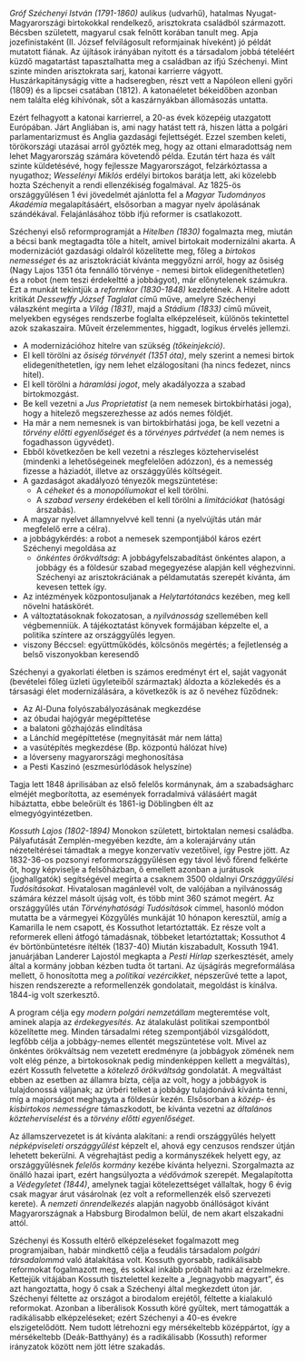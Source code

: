 *Gróf Széchenyi István (1791-1860)* aulikus (udvarhű), hatalmas Nyugat-Magyarországi birtokokkal rendelkező, arisztokrata családból származott. Bécsben született, magyarul csak felnőtt korában tanult meg. Apja jozefinistaként (II. József felvilágosult reformjainak híveként) jó példát mutatott fiának. Az újítások irányában nyitott és a társadalom jobbá tételéért küzdő magatartást tapasztalhatta meg a családban az ifjú Széchenyi. Mint szinte minden arisztokrata sarj, katonai karrierre vágyott. Huszárkapitányságig vitte a hadseregben, részt vett a Napóleon elleni győri (1809) és a lipcsei csatában (1812). A katonaéletet békeidőben azonban nem találta elég kihívónak, sőt a kaszárnyákban állomásozás untatta.

Ezért felhagyott a katonai karrierrel, a 20-as évek közepéig utazgatott Európában. Járt Angliában is, ami nagy hatást tett rá, hiszen látta a polgári parlamentarizmust és Anglia gazdasági fejlettségét. Ezzel szemben keleti, törökországi utazásai arról győzték meg, hogy az ottani elmaradottság nem lehet Magyarország számára követendő példa. Ezután tért haza és vált szinte küldetésévé, hogy fejlessze Magyarországot, felzárkóztassa a nyugathoz; *Wesselényi Miklós* erdélyi birtokos barátja lett, aki közelebb hozta Széchenyit a rendi ellenzékiség fogalmával. Az 1825-ös országgyűlésen 1 évi jövedelmét ajánlotta fel a *Magyar Tudományos Akadémia* megalapításáért, elsősorban a magyar nyelv ápolásának szándékával. Felajánlásához több ifjú reformer is csatlakozott.

Széchenyi első reformprogramját a *Hitelben (1830)* fogalmazta meg, miután a bécsi bank megtagadta tőle a hitelt, amivel birtokait modernizálni akarta. A modernizációt gazdasági oldalról közelítette meg, főleg a *birtokos nemességet* és az arisztokráciát kívánta meggyőzni arról, hogy az ősiség (Nagy Lajos 1351 óta fennálló törvénye - nemesi birtok elidegeníthetetlen) és a robot (nem teszi érdekeltté a jobbágyot), már előnytelenek számukra. Ezt a munkát tekintjük a *reformkor (1830-1848)* kezdetének. A Hitelre adott kritikát *Dessewffy József Taglalat* című műve, amelyre Széchenyi válaszként megírta a *Világ (1831)*, majd a *Stádium (1833)* című műveit, melyekben egységes rendszerbe foglalta elképzeléseit, különös tekintettel azok szakaszaira. Műveit érzelemmentes, higgadt, logikus érvelés jellemzi.

 - A modernizációhoz hitelre van szükség *(tőkeinjekció)*.
 - El kell törölni az *ősiség törvényét (1351 óta)*, mely szerint a nemesi birtok elidegeníthetetlen, így nem lehet elzálogosítani (ha nincs fedezet, nincs hitel).
 - El kell törölni a *háramlási jogot*, mely akadályozza a szabad birtokmozgást.
 - Be kell vezetni a *Jus Proprietatist* (a nem nemesek birtokbírhatási joga), hogy a hitelező megszerezhesse az adós nemes földjét.
 - Ha már a nem nemesnek is van birtokbírhatási joga, be kell vezetni a *törvény előtti egyenlőséget* és a *törvényes pártvédet* (a nem nemes is fogadhasson ügyvédet).
 - Ebből következően be kell vezetni a részleges közteherviselést (mindenki a lehetőségeinek megfelelően adózzon), és a nemesség fizesse a háziadót, illetve az országgyűlés költségeit.
 - A gazdaságot akadályozó tényezők megszüntetése:
   + A *céheket* és a *monopóliumokat* el kell törölni.
   + A *szabad verseny* érdekében el kell törölni a *limitációkat* (hatósági árszabás).
 - A magyar nyelvet államnyelvvé kell tenni (a nyelvújítás után már megfelelő erre a célra).
- a jobbágykérdés: a robot a nemesek szempontjából káros ezért Széchenyi megoldása az
   + *önkéntes örökváltság*: A jobbágyfelszabadítást önkéntes alapon, a jobbágy és a földesúr szabad megegyezése alapján kell véghezvinni. Széchenyi az arisztokráciának a példamutatás szerepét kívánta, ám kevesen tettek így.
 - Az intézmények központosuljanak a *Helytartótanács* kezében, meg kell növelni hatáskörét.
 - A változtatásoknak fokozatosan, a *nyilvánosság* szellemében kell végbemenniük. A tájékoztatást könyvek formájában képzelte el, a politika színtere az országgyűlés legyen.
 - viszony Béccsel: együttműködés, kölcsönös megértés; a fejletlenség a belső viszonyokban keresendő

Széchenyi a gyakorlati életben is számos eredményt ért el, saját vagyonát (bevételei főleg üzleti ügyleteiből származtak) áldozta a közlekedés és a társasági élet modernizálására, a következők is az ő nevéhez fűződnek:

 - Az Al-Duna folyószabályozásának megkezdése
 - az óbudai hajógyár megépíttetése
 - a balatoni gőzhajózás elindítása
 - a Lánchíd megépíttetése (megnyitását már nem látta)
 - a vasútépítés megkezdése (Bp. központú hálózat híve)
 - a lóverseny magyarországi meghonosítása
 - a Pesti Kaszinó (eszmesúrlódások helyszíne)

Tagja lett 1848 áprilisában az első felelős kormánynak, ám a szabadságharc elméjét megborította, az események forradalmivá válásáért magát hibáztatta, ebbe beleőrült és 1861-ig Döblingben élt az elmegyógyintézetben.

*Kossuth Lajos (1802-1894)* Monokon született, birtoktalan nemesi családba. Pályafutását Zemplén-megyében kezdte, ám a kolerajárvány után nézeteltérései támadtak a megye konzervatív vezetőivel, így Pestre jött. Az 1832-36-os pozsonyi reformországgyűlésen egy távol lévő főrend felkérte őt, hogy képviselje a felsőházban, ő emellett azonban a jurátusok (joghallgatók) segítségével megírta a csaknem 3500 oldalnyi *Országgyűlési Tudósításokat*. Hivatalosan magánlevél volt, de valójában a nyilvánosság számára kézzel másolt újság volt, és több mint 360 számot megért. Az országgyűlés után *Törvényhatósági Tudósítások* címmel, hasonló módon mutatta be a vármegyei Közgyűlés munkáját 10 hónapon keresztül, amíg a Kamarilla le nem csapott, és Kossuthot letartóztatták. Ez része volt a reformerek elleni átfogó támadásnak, többeket letartóztattak; Kossuthot 4 év börtönbüntetésre ítélték (1837-40) Miután kiszabadult, Kossuth 1941. januárjában Landerer Lajostól megkapta a *Pesti Hírlap* szerkesztését, amely által a kormány jobban kézben tudta őt tartani. Az újságírás megreformálása mellett, ő honosította meg a *politikai vezércikket*, népszerűvé tette a lapot, hiszen rendszerezte a reformellenzék gondolatait, megoldást is kínálva. 1844-ig volt szerkesztő.

 A program célja egy *modern polgári nemzetállam* megteremtése volt, aminek alapja az *érdekegyesítés*. Az átalakulást politikai szempontból közelítette meg. Minden társadalmi réteg szempontjából vizsgálódott, legfőbb célja a jobbágy-nemes ellentét megszüntetése volt. Mivel az önkéntes örökváltság nem vezetett eredményre (a jobbágyok zömének nem volt elég pénze, a birtokosoknak pedig mindenképpen kellett a megváltás), ezért Kossuth felvetette a *kötelező örökváltság* gondolatát. A megváltást ebben az esetben az államra bízta, célja az volt, hogy a jobbágyok is tulajdonossá váljanak; az úrbéri telket a jobbágy tulajdonává kívánta tenni, míg a majorságot meghagyta a földesúr kezén. Elsősorban a *közép-* és *kisbirtokos nemességre* támaszkodott, be kívánta vezetni az *általános közteherviselést* és a *törvény előtti egyenlőséget*.

Az államszervezetet is át kívánta alakítani: a rendi országgyűlés helyett *népképviseleti országgyűlést* képzelt el, ahová egy cenzusos rendszer útján lehetett bekerülni. A végrehajtást pedig a kormányszékek helyett egy, az országgyűlésnek *felelős kormány* kezébe kívánta helyezni. Szorgalmazta az önálló hazai ipart, ezért hangsúlyozta a *védővámok* szerepét. Megalapította a *Védegyletet (1844)*, amelynek tagjai kötelezettséget vállaltak, hogy 6 évig csak magyar árut vásárolnak (ez volt a reformellenzék első szervezeti kerete). A *nemzeti önrendelkezés* alapján nagyobb önállóságot kívánt Magyarországnak a Habsburg Birodalmon belül, de nem akart elszakadni attól.

Széchenyi és Kossuth eltérő elképzeléseket fogalmazott meg programjaiban, habár mindkettő célja a feudális társadalom *polgári társadalommá* való átalakítása volt. Kossuth gyorsabb, radikálisabb reformokat fogalmazott meg, és sokkal inkább próbált hatni az érzelmekre. Kettejük vitájában Kossuth tisztelettel kezelte a „legnagyobb magyart”, és azt hangoztatta, hogy ő csak a Széchenyi által megkezdett úton jár. Széchenyi féltette az országot a birodalom erejétől, féltette a kialakuló reformokat. Azonban a liberálisok Kossuth köré gyűltek, mert támogatták a radikálisabb elképzeléseket; ezért Széchenyi a 40-es évekre elszigetelődött. Nem tudott létrehozni egy mérsékeltebb középpártot, így a mérsékeltebb (Deák-Batthyány) és a radikálisabb (Kossuth) reformer irányzatok között nem jött létre szakadás.
